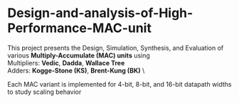 # Design-and-analysis-of-High-Performance-MAC-unit
This project presents the Design, Simulation, Synthesis, and Evaluation of various **Multiply-Accumulate (MAC) units** using\
 Multipliers: **Vedic**, **Dadda**, **Wallace Tree** \
Adders: **Kogge-Stone (KS)**, **Brent-Kung (BK)** \

Each MAC variant is implemented for 4-bit, 8-bit, and 16-bit datapath widths to study scaling behavior
